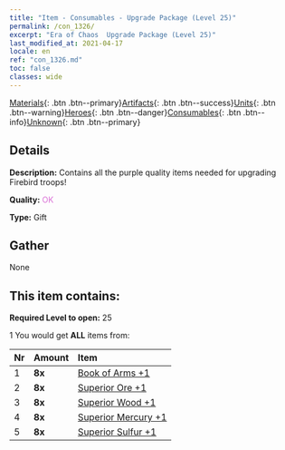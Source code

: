 ```yaml
---
title: "Item - Consumables - Upgrade Package (Level 25)"
permalink: /con_1326/
excerpt: "Era of Chaos  Upgrade Package (Level 25)"
last_modified_at: 2021-04-17
locale: en
ref: "con_1326.md"
toc: false
classes: wide
---
```

 [Materials](/Items/){: .btn .btn--primary}[Artifacts](/Items/Artifacts/){: .btn .btn--success}[Units](/Items/Units/){: .btn .btn--warning}[Heroes](/Items/Heroes/){: .btn .btn--danger}[Consumables](/Items/Consumables/){: .btn .btn--info}[Unknown](/Items/Unknown/){: .btn .btn--primary}

## Details
 **Description:** Contains all the purple quality items needed for upgrading Firebird troops!

 **Quality:** <span style="color: #DA70D6">OK</span>

 **Type:** Gift

## Gather

  None

## This item contains:

 **Required Level to open:** 25

 1 You would get **ALL** items  from:

  | Nr | Amount |     Item    |
  |:---|:-------|:------------|
  | 1 |  **8x** | [Book of Arms +1](/Items/mat_25/) |  | 
  | 2 |  **8x** | [Superior Ore +1](/Items/mat_19/) |  | 
  | 3 |  **8x** | [Superior Wood +1](/Items/mat_20/) |  | 
  | 4 |  **8x** | [Superior Mercury +1](/Items/mat_21/) |  | 
  | 5 |  **8x** | [Superior Sulfur +1](/Items/mat_22/) |  | 

